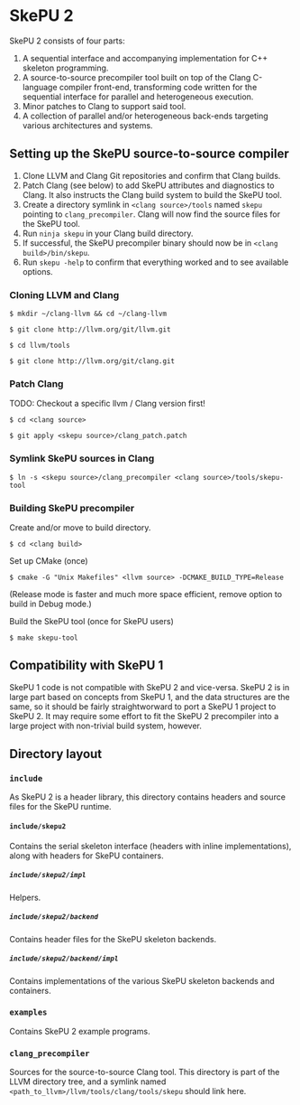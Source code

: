 # SkePU 2

SkePU 2 consists of four parts:

1. A sequential interface and accompanying implementation for C++ skeleton programming.
2. A source-to-source precompiler tool built on top of the Clang C-language compiler front-end,
	transforming code written for the sequential interface for parallel and heterogeneous execution.
3. Minor patches to Clang to support said tool.
4. A collection of parallel and/or heterogeneous back-ends targeting various architectures and systems.

## Setting up the SkePU source-to-source compiler

1. Clone LLVM and Clang Git repositories and confirm that Clang builds.
2. Patch Clang (see below) to add SkePU attributes and diagnostics to Clang.
	It also instructs the Clang build system to build the SkePU tool.
3. Create a directory symlink in `<clang source>/tools` named `skepu` pointing to `clang_precompiler`.
	Clang will now find the source files for the SkePU tool.
4. Run `ninja skepu` in your Clang build directory.
5. If successful, the SkePU precompiler binary should now be in `<clang build>/bin/skepu`.
6. Run `skepu -help` to confirm that everything worked and to see available options.

### Cloning LLVM and Clang

`$ mkdir ~/clang-llvm && cd ~/clang-llvm`

`$ git clone http://llvm.org/git/llvm.git`

`$ cd llvm/tools`

`$ git clone http://llvm.org/git/clang.git`


### Patch Clang

TODO: Checkout a specific llvm / Clang version first!

`$ cd <clang source>`

`$ git apply <skepu source>/clang_patch.patch`

### Symlink SkePU sources in Clang

`$ ln -s <skepu source>/clang_precompiler <clang source>/tools/skepu-tool`

### Building SkePU precompiler

Create and/or move to build directory.

`$ cd <clang build>`

Set up CMake (once)

`$ cmake -G "Unix Makefiles" <llvm source> -DCMAKE_BUILD_TYPE=Release`

(Release mode is faster and much more space efficient, remove option to build in Debug mode.)

Build the SkePU tool (once for SkePU users)

`$ make skepu-tool`


## Compatibility with SkePU 1

SkePU 1 code is not compatible with SkePU 2 and vice-versa. SkePU 2 is in large part based on concepts from SkePU 1, and the data structures are the same, so it should be fairly straightworward to port a SkePU 1 project to SkePU 2. It may require some effort to fit the SkePU 2 precompiler into a large project with non-trivial build system, however.

## Directory layout


### `include`

As SkePU 2 is a header library, this directory contains headers and source files for the SkePU runtime.

#### `include/skepu2`

Contains the serial skeleton interface (headers with inline implementations), along with headers for SkePU containers.

##### `include/skepu2/impl`

Helpers.

##### `include/skepu2/backend`

Contains header files for the SkePU skeleton backends.

##### `include/skepu2/backend/impl`

Contains implementations of the various SkePU skeleton backends and containers.

### `examples`

Contains SkePU 2 example programs.

### `clang_precompiler`

Sources for the source-to-source Clang tool. This directory is part of the LLVM directory tree, and a symlink named `<path_to_llvm>/llvm/tools/clang/tools/skepu` should link here.
